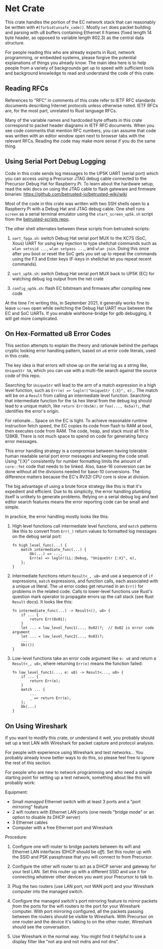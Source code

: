 # Net Crate

This crate handles the portion of the EC network stack that can reasonably be
written with `#[forbid(unsafe_code)]`. Mostly `net` does packet building and
parsing with u8 buffers containing Ethernet II frames (fixed length 14 byte
header, as opposed to variable length 802.3) as the central data structure.

For people reading this who are already experts in Rust, network programming,
or embedded systems, please forgive the potential explanations of things you
already know. The main idea here is to help people from a variety of
backgrounds get up to speed with sufficient tools and background knowledge to
read and understand the code of this crate.


## Reading RFCs

References to "RFC" in comments of this crate refer to IETF RFC standards
documents describing Internet protocols unless otherwise noted. IETF RFCs are,
for the most part, unrelated to Rust language RFCs.

Many of the variable names and hardcoded byte offsets in this crate correspond
to packet header diagrams in IETF RFC documents. When you see code comments
that mention RFC numbers, you can assume that code was written with an editor
window open next to browser tabs with the relevant RFCs. Reading the code may
make more sense if you do the same thing.


## Using Serial Port Debug Logging

Code in this crate sends log messages to the UP5K UART (serial port) which you
can access using a Precursor JTAG debug cable connected to the Precursor Debug
Hat for Raspberry Pi. To learn about the hardware setup, read the wiki docs on
using the JTAG cable to flash gateware and firmware binaries:
https://github.com/betrusted-io/betrusted-wiki/wiki

Most of the code in this crate was written with two SSH shells open to a
Raspberry Pi with a Debug Hat and JTAG debug cable. One shell runs `screen` as
a serial terminal emulator using the `start_screen_up5k.sh` script from the
[betrusted-scripts repo](https://github.com/betrusted-io/betrusted-scripts).

The other shell alternates between these scripts from betrusted-scripts:

1. `uart_fpga.sh`: switch Debug Hat serial port MUX to the XC7S (SoC, Xous)
    UART for using key injection to type shellchat commands such as `wlan
    setssid ...`, `wlan setpass ...`, and `wlan join`. Doing this once after
    you boot or reset the SoC gets you set up to repeat the commands using the
    F3 and Enter keys (F-keys in shellchat let you repeat recent commands).

2. `uart_up5k.sh`: switch Debug Hat serial port MUX back to UP5K (EC) for
   watching debug log output from the net crate

3. `config_up5k.sh`: flash EC bitstream and firmware after compiling new code

At the time I'm writing this, in September 2021, it generally works fine to
leave `screen` open while switching the Debug Hat UART mux between the EC and
SoC UARTs. If you enable wishbone-bridge for gdb debugging, it will get more
complicated.


## On Hex-Formatted u8 Error Codes

This section attempts to explain the theory and rationale behind the perhaps
cryptic looking error handling pattern, based on `u8` error code literals, used
in this crate.

The key idea is that errors will show up on the serial log as a string like,
`UniqueStr 5A`, which you can use with a multi-file search against the source
code of this repo.

Searching for `UniqueStr` will lead to the arm of a match expression in a high
level function, such as `Err(e) => logln!("UniqueStr {:X}", e),`. The match
will be on a `Result` from calling an intermediate level function. Searching
that intermediate function for the `5A` hex literal from the debug log should
lead to a unique match, like `return Err(0x5A);` or `foo(..., 0x5a)?;`, that
identifies the error's origin.

For rationale... Space on the EC is tight. To achieve reasonable runtime
instruction fetch speed, the EC copies its code from flash to RAM at boot, then
executes code from RAM. The code, heap, and stack must all fit in 128KB. There
is not much space to spend on code for generating fancy error messages.

This error handling strategy is a compromise between having tolerable human
readable serial port error messages and keeping the code small. Using "{:X}"
consistently for number formatting limits the amount of `core::fmt` code that
needs to be linked. Also, base-16 conversion can be done without all the
divisions needed for base-10 conversions. The difference matters because the
EC's RV32I CPU core is slow at division.

The big advantage of using a brute force strategy like this is that it's
expedient and efficient. Due to its simplicity, the error handling plumbing
itself is unlikely to generate problems. Relying on a serial debug log and text
editor search features means the error reporting code can be small and simple.

In practice, the error handling mostly looks like this:

1. High level functions call intermediate level functions, and `match` patterns
   like this to convert from `Err(_)` return values to formatted log messages
   on the debug serial port:
   ```
   fn high_level_func(...) {
       match intermediate_func(...) {
           Ok(...) => ...,
           Err(e) => logln!(LL::Debug, "UniqueStr {:X}", e),
       };
   }
   ```

2. Intermediate functions return `Result<_, u8>` and use a sequence of `if`
   expressions, `match` expressions, and function calls, each associated with a
   unique `u8` literal. The `u8` error codes get returned in an `Err()` for
   problems in the related code. Calls to lower-level functions use Rust's
   question mark operator to propagate errors up the call stack (see Rust
   `Result` docs). It looks like this:

   ```
   fn intermediate_func(...) -> Result<(), u8> {
       if ... {
           return Err(0x01);
       }
       let ... = low_level_func1(..., 0x02)?;  // 0x02 is error code argument
       let ... = low_level_func2(..., 0x03)?;
       ...
       Ok(())
   }
   ```

3. Low-level functions take an error code argument like `e: u8` and return
   a `Result<_, u8>`, where returning `Err(e)` means the function failed:
   ```
   fn low_level_func1(..., e: u8) -> Result<..., u8> {
       if ... {
           return Err(e);
       }
       match ... {
           ...
           _ => return Err(e),
       };
       Ok(...)
   }
   ```


## On Using Wireshark

If you want to modify this crate, or understand it well, you probably should
set up a test LAN with Wireshark for packet capture and protocol analysis.

For people with experience using Wireshark and test networks... You probably
already know better ways to do this, so please feel free to ignore the rest of
this section.

For people who are new to network programming and who need a simple starting
point for setting up a test network, something about like this will probably
work:

Equipment:
- Small *managed* Ethernet switch with at least 3 ports and a "port mirroring" feature
- 2 wifi routers with Ethernet LAN ports (one needs "bridge mode" or an option to disable its DHCP server)
- 3 Ethernet cables
- Computer with a free Ethernet port and Wireshark

Procedure:

1. Configure one wifi router to bridge packets between its wifi and Ethernet
   LAN interfaces (DHCP should be *off*). Set this router up with the SSID and
   PSK passphrase that you will connect to from Precursor.

2. Configure the other wifi router to act as a DHCP server and gateway for your
   test LAN. Set this router up with a different SSID and use it for connecting
   whatever other devices you want your Precursor to talk to.

3. Plug the two routers (use LAN port, *not* WAN port) and your Wireshark
   computer into the managed switch.

4. Configure the managed switch's port mirroring feature to mirror packets
   *from* the ports for the wifi routers *to* the port for your Wireshark
   computer. With port mirroring configured, all the packets passing between the
   routers should be visible to Wireshark. With Precursor on one router and the
   device it's talking to on the other router, Wireshark should see the
   conversation.

5. Use Wireshark in the normal way. You might find it helpful to use a display
   filter like "not arp and not mdns and not dns".
